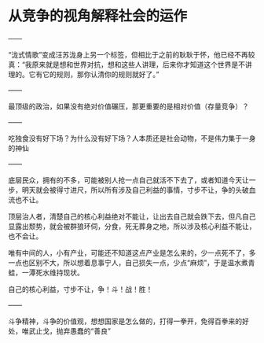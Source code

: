 # 从竞争的视角解释社会的运作

——

“泷式情歌”变成汪苏泷身上另一个标签，但相比于之前的耿耿于怀，他已经不再较真：“我原来就是想和世界对抗，想和这些人讲理，后来你才知道这个世界是不讲理的。它有它的规则，那你认清你的规则就好了。”

——

最顶级的政治，如果没有绝对价值碾压，那更重要的是相对价值（存量竞争）？

——

吃独食没有好下场？为什么没有好下场？人本质还是社会动物，不是伟力集于一身的神仙

——

底层民众，拥有的不多，可能被别人抢一点自己就活不下去了，或者知道今天让一步，明天就会被得寸进尺，所以所有涉及自己利益的事情，寸步不让，争的头破血流也不让。

顶层治人者，清楚自己的核心利益绝对不能让，让出去自己就会跌下去，但凡自己显露出颓势，就会被群狼环伺，分食，死无葬身之地，所以涉及核心利益不能让，也不会让。

唯有中间的人，小有产业，可能还不知道这点产业是怎么来的，少一点死不了，多一点也区别不大，所以想着息事宁人，自己损失一点，少点“麻烦”，于是温水煮青蛙，一潭死水维持现状。

自己的核心利益，寸步不让，争！斗！战！胜！

——

斗争精神，斗争的价值观，想想国家是怎么做的，打得一拳开，免得百拳来的好处，唯武止戈，抛弃愚蠢的“善良”
